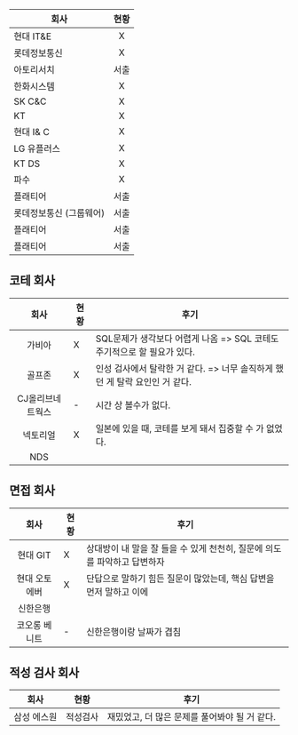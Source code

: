 |회사   | 현황  | 
|--|:--:|
|현대 IT&E|X| 
|롯데정보통신|X|
|아토리서치|서출|
| 한화시스템| X |
| SK C&C | X |
| KT|X |
| 현대 I& C|X |
| LG 유플러스 | X|
| KT DS | X |
| 파수 | X |
| 플래티어 | 서출  |
| 롯데정보통신 (그룹웨어) | 서출  |
| 플래티어 | 서출  |
| 플래티어 | 서출  |


## 코테 회사

| 회사   | 현황  | 후기|
|:--:|--| --|
| 가비아 | X| SQL문제가 생각보다 어렵게 나옴 => SQL 코테도 주기적으로 할 필요가 있다. |
| 골프존 |X| 인성 검사에서 탈락한 거 같다. => 너무 솔직하게 했던 게 탈락 요인인 거 같다.|
| CJ올리브네트웍스 | -| 시간 상 볼수가 없다.
| 넥토리얼 |X| 일본에 있을 때, 코테를 보게 돼서 집중할 수 가 없었다.
| NDS | |



## 면접 회사

| 회사   | 현황  | 후기|
|:--:|--| --|
|현대 GIT|X| 상대방이 내 말을 잘 들을 수 있게 천천히, 질문에 의도를 파악하고 답변하자|
|현대 오토에버|X|단답으로 말하기 힘든 질문이 많았는데, 핵심 답변을 먼저 말하고 이에 |대해 설명하자. 똑같이 천천히|
| 신한은행 ||  |
| 코오롱 베니트 | - | 신한은행이랑 날짜가 겹침 |


## 적성 검사 회사

|회사   | 현황  | 후기 |
|--|:--:| --|
|삼성 에스원|적성검사| 재밌었고, 더 많은 문제를 풀어봐야 될 거 같다. |

